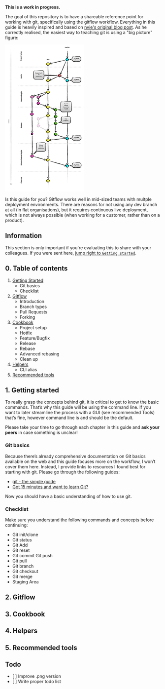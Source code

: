 **This is a work in progress.**

The goal of this repository is to have a shareable reference point for working with git, specifically using the gitflow workflow. Everything in this guide is heavily inspired and based on [nvie's original blog post](http://nvie.com/posts/a-successful-git-branching-model/). As he correctly realised, the easiest way to teaching git is using a "big picture" figure:

![Gitflow](gitflow-small.png)

Is this guide for you? Gitflow works well in mid-sized teams with multple deployment environments. There are reasons for not using any dev branch at all (in flat organisations), but it requires continuous live deployment, which is not always possible (when working for a customer, rather than on a product).

## Information
This section is only important if you're evaluating this to share with your colleagues. If you were sent here, [jump right to `Getting started`](#1-getting-started).

## 0. Table of contents
1. [Getting Started](#1-getting-started)
    * Git basics
    * Checklist
2. [Gitflow](#2-gitflow)
    * Introduction
    * Branch types
    * Pull Requests
    * Forking
3. [Cookbook](#3-cookbook)
    * Project setup
    * Hotfix
    * Feature/Bugfix
    * Release
    * Rebase
    * Advanced rebasing
    * Clean up
4. [Helpers](#4-helpers)
    * CLI alias
5. [Recommended tools](#5-recommended-tools)

## 1. Getting started
To really grasp the concepts behind git, it is critical to get to know the basic commands. That’s why this guide will be using the command line. If you want to later streamline the process with a GUI (see recommended Tools) that’s fine, however command line is and should be the default.

Please take your time to go through each chapter in this guide and **ask your peers** in case something is unclear!

### Git basics
Because there’s already comprehensive documentation on Git basics available on the web and this guide focuses more on the workflow, I won’t cover them here. Instead, I provide links to resources I found best for starting with git. Please go through the following guides:

* [git - the simple guide](http://rogerdudler.github.io/git-guide/)
* [Got 15 minutes and want to learn Git?](https://try.github.io)

Now you should have a basic understanding of how to use git.

### Checklist
Make sure you understand the following commands and concepts before continuing:

* Git init/clone
* Git status
* Git Add
* Git reset
* Git commit Git push
* Git pull
* Git branch 
* Git checkout 
* Git merge 
* Staging Area

## 2. Gitflow
## 3. Cookbook
## 4. Helpers
## 5. Recommended tools

## Todo
* [ ] Improve .png version
* [ ] Write proper todo list